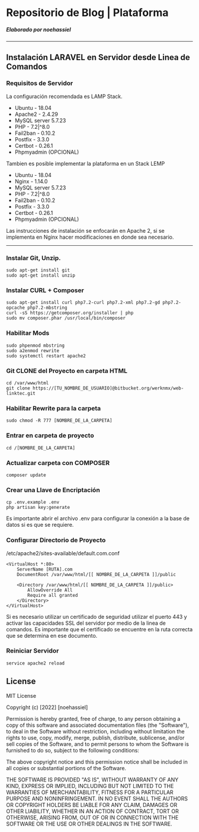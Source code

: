 # Repositorio de Blog | Plataforma

##### Elaborado por noehassiel

---

## Instalación LARAVEL en Servidor desde Linea de Comandos

### Requisitos de Servidor

La configuración recomendada es LAMP Stack.

- Ubuntu - 18.04
- Apache2 - 2.4.29
- MySQL server 5.7.23
- PHP - 7.2|^8.0
- Fail2ban - 0.10.2
- Postfix - 3.3.0
- Certbot - 0.26.1
- Phpmyadmin (OPCIONAL)

Tambien es posible implementar la plataforma en un Stack LEMP

- Ubuntu - 18.04
- Nginx - 1.14.0
- MySQL server 5.7.23
- PHP - 7.2|^8.0
- Fail2ban - 0.10.2
- Postfix - 3.3.0
- Certbot - 0.26.1
- Phpmyadmin (OPCIONAL)

Las instrucciones de instalación se enfocarán en Apache 2, si se implementa en Nginx hacer modificaciones en donde sea necesario.

---

### Instalar Git, Unzip.

```
sudo apt-get install git
sudo apt-get install unzip

```

### Instalar CURL + Composer

```
sudo apt-get install curl php7.2-curl php7.2-xml php7.2-gd php7.2-opcache php7.2-mbstring
curl -sS https://getcomposer.org/installer | php
sudo mv composer.phar /usr/local/bin/composer
```

### Habilitar Mods

```
sudo phpenmod mbstring
sudo a2enmod rewrite
sudo systemctl restart apache2

```

### Git CLONE del Proyecto en carpeta HTML

```
cd /var/www/html
git clone https://[TU_NOMBRE_DE_USUARIO]@bitbucket.org/werknmx/web-linktec.git
```

### Habilitar Rewrite para la carpeta

```
sudo chmod -R 777 [NOMBRE_DE_LA_CARPETA]

```

### Entrar en carpeta de proyecto

```
cd /[NOMBRE_DE_LA_CARPETA]
```

### Actualizar carpeta con COMPOSER

```
composer update
```

### Crear una Llave de Encriptación

```
cp .env.example .env
php artisan key:generate
```

Es importante abrir el archivo .env para configurar la conexión a la base de datos si es que se requiere.

### Configurar Directorio de Proyecto

/etc/apache2/sites-available/default.com.conf

```
<VirtualHost *:80>
	ServerName [RUTA].com
	DocumentRoot /var/www/html/[[ NOMBRE_DE_LA_CARPETA ]]/public

	<Directory /var/www/html/[[ NOMBRE_DE_LA_CARPETA ]]/public>
		AllowOverride All
		Require all granted
	</Directory>
</VirtualHost>
```

Si es necesario utilizar un certificado de seguridad utilizar el puerto 443 y activar las capacidades SSL del servidor por medio de la linea de comandos. Es importante que el certificado se encuentre en la ruta correcta que se determina en ese documento.

### Reiniciar Servidor

```
service apache2 reload

```

## License

MIT License

Copyright (c) [2022] [noehassiel]

Permission is hereby granted, free of charge, to any person obtaining a copy
of this software and associated documentation files (the "Software"), to deal
in the Software without restriction, including without limitation the rights
to use, copy, modify, merge, publish, distribute, sublicense, and/or sell
copies of the Software, and to permit persons to whom the Software is
furnished to do so, subject to the following conditions:

The above copyright notice and this permission notice shall be included in all
copies or substantial portions of the Software.

THE SOFTWARE IS PROVIDED "AS IS", WITHOUT WARRANTY OF ANY KIND, EXPRESS OR
IMPLIED, INCLUDING BUT NOT LIMITED TO THE WARRANTIES OF MERCHANTABILITY,
FITNESS FOR A PARTICULAR PURPOSE AND NONINFRINGEMENT. IN NO EVENT SHALL THE
AUTHORS OR COPYRIGHT HOLDERS BE LIABLE FOR ANY CLAIM, DAMAGES OR OTHER
LIABILITY, WHETHER IN AN ACTION OF CONTRACT, TORT OR OTHERWISE, ARISING FROM,
OUT OF OR IN CONNECTION WITH THE SOFTWARE OR THE USE OR OTHER DEALINGS IN THE
SOFTWARE.
